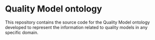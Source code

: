 # Quality Model ontology

This repository contains the source code for the Quality Model ontology developed to represent the information related to quality models in any specific domain.

